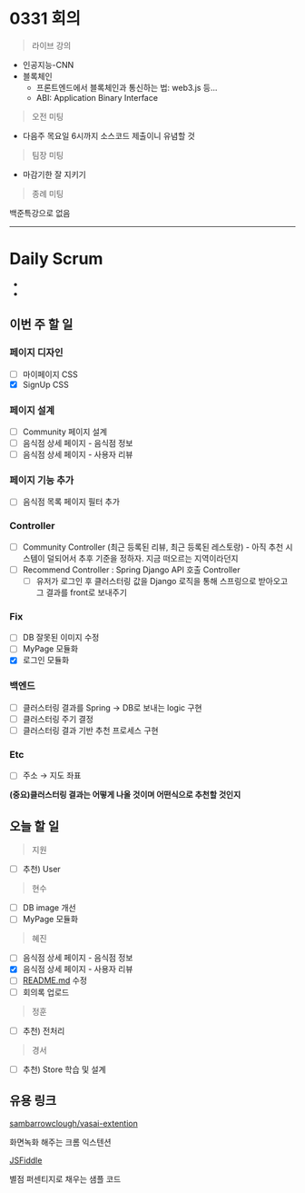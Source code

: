 # 0331 회의

> 라이브 강의

- 인공지능-CNN
- 블록체인
    - 프론트엔드에서 블록체인과 통신하는 법: web3.js 등...
    - ABI: Application Binary Interface

> 오전 미팅

- 다음주 목요일 6시까지 소스코드 제출이니 유념할 것

> 팀장 미팅

- 마감기한 잘 지키기

> 종례 미팅

백준특강으로 없음

---

# Daily Scrum

- 
- 

## 이번 주 할 일

### 페이지 디자인

- [ ]  마이페이지 CSS
- [x]  SignUp CSS

### 페이지 설계

- [ ]  Community 페이지 설계
- [ ]  음식점 상세 페이지 - 음식점 정보
- [ ]  음식점 상세 페이지 - 사용자 리뷰

### 페이지 기능 추가

- [ ]  음식점 목록 페이지 필터 추가

### Controller

- [ ]  Community Controller (최근 등록된 리뷰, 최근 등록된 레스토랑) - 아직 추천 시스템이 덜되어서 추후 기준을 정하자. 지금 떠오르는 지역이라던지
- [ ]  Recommend Controller : Spring Django API 호출 Controller
    - [ ]  유저가 로그인 후 클러스터링 값을 Django 로직을 통해 스프링으로 받아오고 그 결과를 front로 보내주기

### Fix

- [ ]  DB 잘못된 이미지 수정
- [ ]  MyPage  모듈화
- [x]  로그인 모듈화

### 백엔드

- [ ]  클러스터링 결과를 Spring → DB로 보내는 logic 구현
- [ ]  클러스터링 주기 결정
- [ ]  클러스터링 결과 기반 추천 프로세스 구현

### Etc

- [ ]  주소 → 지도 좌표

**(중요)클러스터링 결과는 어떻게 나올 것이며 어떤식으로 추천할 것인지**

## 오늘 할 일

> 지원

- [ ]  추천) User

> 현수

- [ ]  DB image 개선
- [ ]  MyPage  모듈화

> 혜진

- [ ]  음식점 상세 페이지 - 음식점 정보
- [x]  음식점 상세 페이지 - 사용자 리뷰
- [ ]  [README.md](http://readme.md) 수정
- [ ]  회의록 업로드

> 정훈

- [ ]  추천) 전처리

> 경서

- [ ]  추천) Store 학습 및 설계

## 유용 링크

[sambarrowclough/vasai-extention](https://github.com/sambarrowclough/vasai-extention)

화면녹화 해주는 크롬 익스텐션

[JSFiddle](https://jsfiddle.net/NullDev/nju10Loz/2/)

별점 퍼센티지로 채우는 샘플 코드